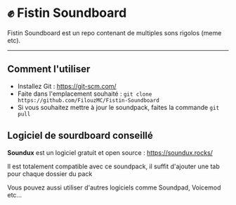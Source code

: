 # ✊ Fistin Soundboard

Fistin Soundboard est un repo contenant de multiples sons rigolos (meme etc).

---

## Comment l'utiliser
- Installez Git : https://git-scm.com/
- Faite dans l'emplacement souhaité : `git clone https://github.com/FilouzMC/Fistin-Soundboard`
- Si vous souhaitez mettre à jour le soundpack, faites la commande `git pull`

## Logiciel de sourdboard conseillé
**Soundux** est un logiciel gratuit et open source : https://soundux.rocks/

Il est totalement compatible avec ce soundpack, il suffit d'ajouter une tab pour chaque dossier du pack

Vous pouvez aussi utiliser d'autres logiciels comme Soundpad, Voicemod etc...
